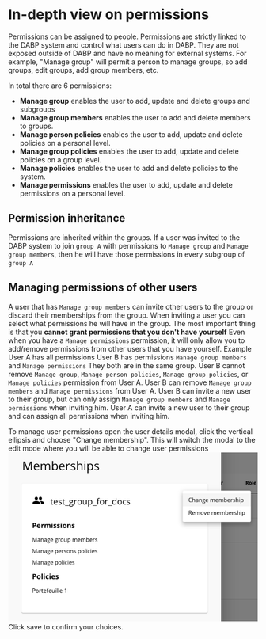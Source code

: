 # In-depth view on permissions
Permissions can be assigned to people. Permissions are strictly linked to the DABP system and control what users can do in DABP.
They are not exposed outside of DABP and have no meaning for external systems.
For example, "Manage group" will permit a person to manage groups, so add groups, edit groups, add group members, etc.

In total there are 6 permissions:

* **Manage group** enables the user to add, update and delete groups and subgroups
* **Manage group members** enables the user to add and delete members to groups.
* **Manage person policies** enables the user to add, update and delete policies on a personal level.
* **Manage group policies** enables the user to add, update and delete policies on a group level.
* **Manage policies** enables the user to add and delete policies to the system.
* **Manage permissions** enables the user to add, update and delete permissions on a personal level.

## Permission inheritance
Permissions are inherited within the groups. If a user was invited to the DABP system to join `group A` with permissions to `Manage group` and `Manage group members`,
then he will have those permissions in every subgroup of `group A`

## Managing permissions of other users
A user that has `Manage group members` can invite other users to the group or discard their memberships from the group.
When inviting a user you can select what permissions he will have in the group. The most important thing is that you **cannot grant permissions that you don't have yourself**
Even when you have a `Manage permissions` permission, it will only allow you to add/remove permissions from other users that you have yourself.
Example
User A has all permissions
User B has permissions `Manage group members` and `Manage permissions`
They both are in the same group.
User B cannot remove `Manage group`, `Manage person policies`, `Manage group policies`, or `Manage policies` permission from User A.
User B can remove `Manage group members` and `Manage permissions` from User A.
User B can invite a new user to their group, but can only assign `Manage group members` and `Manage permissions` when inviting him.
User A can invite a new user to their group and can assign all permissions when inviting him.

To manage user permissions open the user details modal, click the vertical ellipsis and choose "Change membership".
This will switch the modal to the edit mode where you will be able to change user permissions
![edit person dialog](../img/edit-person.png)
Click save to confirm your choices.
